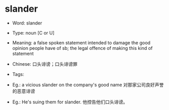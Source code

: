 # slander

- Word: slander

- Type: noun [C or U]
- Meaning: a false spoken statement intended to damage the good opinion people have of sb; the legal offence of making this kind of statement
- Chinese: 口头诽谤；口头诽谤罪
- Tags: 
- Eg.: a vicious slander on the company's good name 对那家公司良好声誉的恶意诽谤
- Eg.: He's suing them for slander. 他控告他们口头诽谤。

